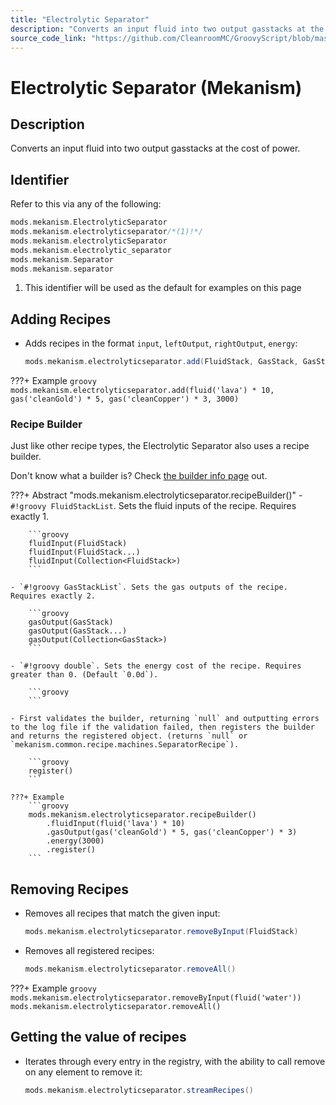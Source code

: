 ```yaml
---
title: "Electrolytic Separator"
description: "Converts an input fluid into two output gasstacks at the cost of power."
source_code_link: "https://github.com/CleanroomMC/GroovyScript/blob/master/src/main/java/com/cleanroommc/groovyscript/compat/mods/mekanism/ElectrolyticSeparator.java"
---
```


# Electrolytic Separator (Mekanism)

## Description

Converts an input fluid into two output gasstacks at the cost of power.

## Identifier

Refer to this via any of the following:

```groovy hl_lines="2"
mods.mekanism.ElectrolyticSeparator
mods.mekanism.electrolyticseparator/*(1)!*/
mods.mekanism.electrolyticSeparator
mods.mekanism.electrolytic_separator
mods.mekanism.Separator
mods.mekanism.separator
```

1. This identifier will be used as the default for examples on this page

## Adding Recipes

- Adds recipes in the format `input`, `leftOutput`, `rightOutput`, `energy`:

    ```groovy
    mods.mekanism.electrolyticseparator.add(FluidStack, GasStack, GasStack, double)
    ```

???+ Example
    ```groovy
    mods.mekanism.electrolyticseparator.add(fluid('lava') * 10, gas('cleanGold') * 5, gas('cleanCopper') * 3, 3000)
    ```

### Recipe Builder

Just like other recipe types, the Electrolytic Separator also uses a recipe builder.

Don't know what a builder is? Check [the builder info page](../../../groovy/builder.md) out.

???+ Abstract "mods.mekanism.electrolyticseparator.recipeBuilder()"
    - `#!groovy FluidStackList`. Sets the fluid inputs of the recipe. Requires exactly 1.

        ```groovy
        fluidInput(FluidStack)
        fluidInput(FluidStack...)
        fluidInput(Collection<FluidStack>)
        ```

    - `#!groovy GasStackList`. Sets the gas outputs of the recipe. Requires exactly 2.

        ```groovy
        gasOutput(GasStack)
        gasOutput(GasStack...)
        gasOutput(Collection<GasStack>)
        ```

    - `#!groovy double`. Sets the energy cost of the recipe. Requires greater than 0. (Default `0.0d`).

        ```groovy
        ```

    - First validates the builder, returning `null` and outputting errors to the log file if the validation failed, then registers the builder and returns the registered object. (returns `null` or `mekanism.common.recipe.machines.SeparatorRecipe`).

        ```groovy
        register()
        ```

    ???+ Example
        ```groovy
        mods.mekanism.electrolyticseparator.recipeBuilder()
            .fluidInput(fluid('lava') * 10)
            .gasOutput(gas('cleanGold') * 5, gas('cleanCopper') * 3)
            .energy(3000)
            .register()
        ```



## Removing Recipes

- Removes all recipes that match the given input:

    ```groovy
    mods.mekanism.electrolyticseparator.removeByInput(FluidStack)
    ```

- Removes all registered recipes:

    ```groovy
    mods.mekanism.electrolyticseparator.removeAll()
    ```

???+ Example
    ```groovy
    mods.mekanism.electrolyticseparator.removeByInput(fluid('water'))
    mods.mekanism.electrolyticseparator.removeAll()
    ```

## Getting the value of recipes

- Iterates through every entry in the registry, with the ability to call remove on any element to remove it:

    ```groovy
    mods.mekanism.electrolyticseparator.streamRecipes()
    ```
